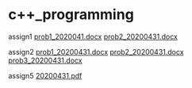 # c++_programming

assign1
[prob1_2020041.docx](https://github.com/park-hyeonbeen/c_programming/files/8707942/prob1_2020041.docx)
[prob2_20200431.docx](https://github.com/park-hyeonbeen/c_programming/files/8707943/prob2_20200431.docx)

assign2
[prob1_20200431.docx](https://github.com/park-hyeonbeen/c_programming/files/8707945/prob1_20200431.docx)
[prob2_20200431.docx](https://github.com/park-hyeonbeen/c_programming/files/8707946/prob2_20200431.docx)
[prob3_20200431.docx](https://github.com/park-hyeonbeen/c_programming/files/8707948/prob3_20200431.docx)

assign5
[20200431.pdf](https://github.com/park-hyeonbeen/c_programming/files/8707955/20200431.pdf)
